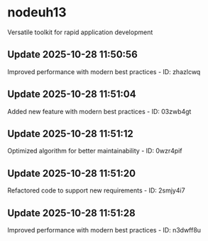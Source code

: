 # nodeuh13
Versatile toolkit for rapid application development

## Update 2025-10-28 11:50:56
Improved performance with modern best practices - ID: zhazlcwq


## Update 2025-10-28 11:51:04
Added new feature with modern best practices - ID: 03zwb4gt


## Update 2025-10-28 11:51:12
Optimized algorithm for better maintainability - ID: 0wzr4pif


## Update 2025-10-28 11:51:20
Refactored code to support new requirements - ID: 2smjy4i7


## Update 2025-10-28 11:51:28
Improved performance with modern best practices - ID: n3dwff8u


